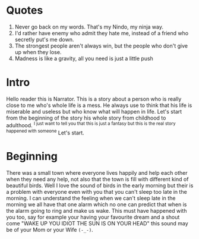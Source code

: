 # Quotes
1. Never go back on my words. That's my Nindo, my ninja way.
2. I'd rather have enemy who admit they hate me, instead of a friend who secretly put's me down.
3. The strongest people aren't always win, but the people who don't give up when they lose.
4. Madness is like a gravity, all you need is just a little push


# Intro

Hello reader this is Narrator. This is a story about a person who is really close to me who's whole life is a mess. He always use to think that his life is miserable and useless but who know what will happen in life. Let's start from the beginning of the story his whole story from childhood to adulthood. <sup>I just want to tell you that this is just a fantasy but this is the real story happened with someone</sup> Let's start.

# Beginning

There was a small town where everyone lives happily and help each other when they need any help, not also that the town is fill with different kind of beautiful birds. Well I love the sound of birds in the early morning but their is a problem with everyone even with you that you can't sleep too late in the morning. I can understand the feeling when we can't sleep late in the morning we all have that one alarm which no one can predict that when is the alarm going to ring and make us wake. This must have happened with you too, say for example your having your favourite dream and a shout come "WAKE UP YOU IDIOT THE SUN IS ON YOUR HEAD" this sound may be of your Mom or your Wife `(-_-)`. 